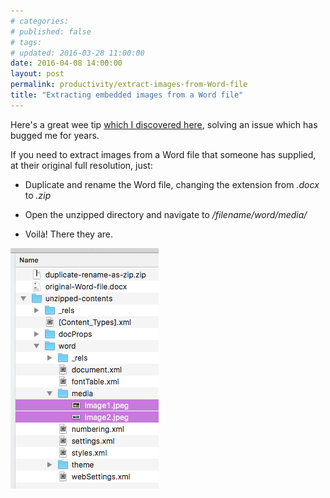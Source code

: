 ```yaml
---
# categories: 
# published: false
# tags: 
# updated: 2016-03-28 11:00:00
date: 2016-04-08 14:00:00
layout: post
permalink: productivity/extract-images-from-Word-file
title: "Extracting embedded images from a Word file"
---
```

Here's a great wee tip [which I discovered here](http://cnedelcu.blogspot.co.uk/2013/02/top-3-ways-to-extract-images-from-word-docx-doc-document.html), solving an issue which has bugged me for years.

If you need to extract images from a Word file that someone has supplied, at their original full resolution, just:

- Duplicate and rename the Word file, changing the extension from *.docx* to *.zip*

- Open the unzipped directory and navigate to */filename/word/media/*

- Voilà! There they are.

![get embedded images from a Word file](/img/extract-images-from-Word-file.png)